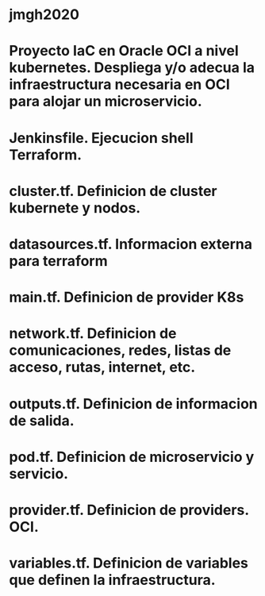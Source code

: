 # jmgh2020
# Proyecto IaC en Oracle OCI a nivel kubernetes. Despliega y/o adecua la infraestructura necesaria en OCI para alojar un microservicio.
# Jenkinsfile. Ejecucion shell Terraform.
# cluster.tf.  Definicion de cluster kubernete y nodos.
# datasources.tf. Informacion externa para terraform
# main.tf. Definicion de provider K8s
# network.tf.  Definicion de comunicaciones, redes, listas de acceso, rutas, internet, etc.
# outputs.tf.  Definicion de informacion de salida.
# pod.tf. Definicion de microservicio y servicio.
# provider.tf. Definicion de providers. OCI.
# variables.tf. Definicion de variables que definen la infraestructura.
